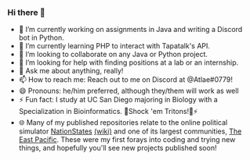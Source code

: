 ### Hi there 👋

<!--
**Atlae/Atlae** is a ✨ _special_ ✨ repository because its `README.md` (this file) appears on your GitHub profile.

Here are some ideas to get you started:
-->

- 🔭 I’m currently working on assignments in Java and writing a Discord bot in Python.
- 🌱 I’m currently learning PHP to interact with Tapatalk's API.
- 👯 I’m looking to collaborate on any Java or Python project.
- 🤔 I’m looking for help with finding positions at a lab or an internship.
- 💬 Ask me about anything, really!
- 📫 How to reach me: Reach out to me on Discord at @Atlae#0779!
- 😄 Pronouns: he/him preferred, although they/them will work as well
- ⚡ Fun fact: I study at UC San Diego majoring in Biology with a Specialization in Bioinformatics. 🔱Shock 'em Tritons!🔱⚡
- 🌐 Many of my published repositories relate to the online political simulator [NationStates](https://www.nationstates.net) [(wiki)](https://en.wikipedia.org/wiki/NationStates) and one of its largest communities, [The East Pacific](https://www.nationstates.net/region=the_east_pacific). These were my first forays into coding and trying new things, and hopefully you'll see new projects published soon!
